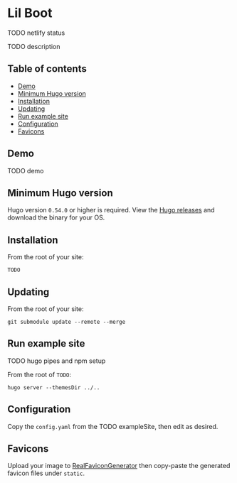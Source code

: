 # Lil Boot

TODO netlify status

TODO description 

## Table of contents

<!-- Regenerate toc by running: ./gh-md-toc README.md -->

* [Demo](#demo)
* [Minimum Hugo version](#minimum-hugo-version)
* [Installation](#installation)
* [Updating](#updating)
* [Run example site](#run-example-site)
* [Configuration](#configuration)
* [Favicons](#favicons)

## Demo

TODO demo

## Minimum Hugo version

Hugo version `0.54.0` or higher is required. View the [Hugo releases](https://github.com/gohugoio/hugo/releases) and download the binary for your OS.

## Installation

From the root of your site:

```
TODO
```

## Updating

From the root of your site:

```
git submodule update --remote --merge
```

## Run example site

TODO hugo pipes and npm setup

From the root of `TODO`:

```
hugo server --themesDir ../..
```

## Configuration

Copy the `config.yaml` from the TODO exampleSite, then edit as desired. 

## Favicons

Upload your image to [RealFaviconGenerator](https://realfavicongenerator.net/) then copy-paste the generated favicon files under `static`. 
